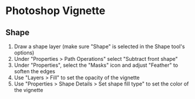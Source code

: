 # Photoshop Vignette

## Shape

1. Draw a shape layer (make sure "Shape" is selected in the Shape tool's options)
2. Under "Properties > Path Operations" select "Subtract front shape"
3. Under "Properties", select the "Masks" icon and adjust "Feather" to soften the edges
4. Use "Layers > Fill" to set the opacity of the vignette
5. Use "Properties > Shape Details > Set shape fill type" to set the color of the vignette